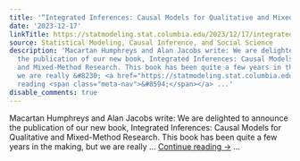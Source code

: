 ```yaml
---
title: '“Integrated Inferences: Causal Models for Qualitative and Mixed-Method Research”'
date: '2023-12-17'
linkTitle: https://statmodeling.stat.columbia.edu/2023/12/17/integrated-inferences-causal-models-for-qualitative-and-mixed-method-research/
source: Statistical Modeling, Causal Inference, and Social Science
description: 'Macartan Humphreys and Alan Jacobs write: We are delighted to announce
  the publication of our new book, Integrated Inferences: Causal Models for Qualitative
  and Mixed-Method Research. This book has been quite a few years in the making, but
  we are really &#8230; <a href="https://statmodeling.stat.columbia.edu/2023/12/17/integrated-inferences-causal-models-for-qualitative-and-mixed-method-research/">Continue
  reading <span class="meta-nav">&#8594;</span></a> ...'
disable_comments: true
---
```

Macartan Humphreys and Alan Jacobs write: We are delighted to announce the publication of our new book, Integrated Inferences: Causal Models for Qualitative and Mixed-Method Research. This book has been quite a few years in the making, but we are really &#8230; <a href="https://statmodeling.stat.columbia.edu/2023/12/17/integrated-inferences-causal-models-for-qualitative-and-mixed-method-research/">Continue reading <span class="meta-nav">&#8594;</span></a> ...